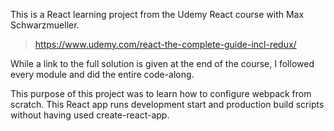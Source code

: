 This is a React learning project from the Udemy React course with Max Schwarzmueller.

>https://www.udemy.com/react-the-complete-guide-incl-redux/

While a link to the full solution is given at the end of the course, I followed every module and did the entire code-along.

This purpose of this project was to learn how to configure webpack from scratch. This React app runs development start and production build scripts without having used create-react-app.


